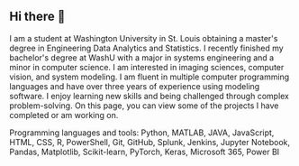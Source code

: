 ## Hi there 👋

I am a student at Washington University in St. Louis obtaining a master's degree in Engineering Data Analytics and Statistics. I recently finished my bachelor's degree at WashU with a major in systems engineering and a minor in computer science. I am interested in imaging sciences, computer vision, and system modeling. I am fluent in multiple computer programming languages and have over three years of experience using modeling software. I enjoy learning new skills and being challenged through complex problem-solving. On this page, you can view some of the projects I have completed or am working on.

Programming languages and tools: Python, MATLAB, JAVA, JavaScript, HTML, CSS, R, PowerShell, Git, GitHub, Splunk, Jenkins, Jupyter Notebook, Pandas, Matplotlib, Scikit-learn, PyTorch, Keras, Microsoft 365, Power BI



